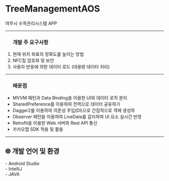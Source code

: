 # TreeManagementAOS

여주시 수목관리시스템 APP
<hr>

<ol>
<h3> 개발 주 요구사항 </h3>
<li> 현재 위치 좌표의 정확도를 높이는 방법 </li>
<li> NFC칩 암호화 및 보안 </li>
<li> 사용자 반응에 의한 데이터 로드 (대용량 데이터 처리) </li>
</ol>

<hr>

<ul>
<h3> 배운점 </h3>
<li> MVVM 패턴과 Data Binding을 이용한 UI와 데이터 로직 분리 </li>
<li> SharedPreference를 이용하여 전역으로 데이터 공유하기 </li>
<li> Dagger2를 이용하여 의존성 주입(DI)으로 간접적으로 객체 생성하 </li>
<li> Observer 패턴을 이용하여 LiveData를 감지하여 UI 요소 실시간 반영 </li>
<li> Retrofit을 이용한 Web 서버와 Rest API 통신 </li>
<li> 카카오맵 SDK 적용 및 활용 </li>
</ul>

<hr>

<h2>🌐 개발 언어 및 환경</h2>
- Android Studio <br>
- IntelliJ <br>
- JAVA <br>
